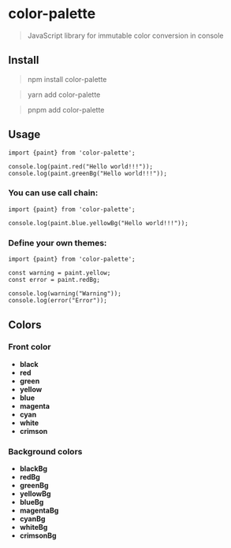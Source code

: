 # color-palette

>JavaScript library for immutable color conversion in console

## Install

> npm install color-palette

> yarn add color-palette

> pnpm add color-palette

## Usage

```
import {paint} from 'color-palette';
 
console.log(paint.red("Hello world!!!"));
console.log(paint.greenBg("Hello world!!!"));
```

### You can use call chain:

```
import {paint} from 'color-palette';

console.log(paint.blue.yellowBg("Hello world!!!"));
```

### Define your own themes:



```
import {paint} from 'color-palette';

const warning = paint.yellow;
const error = paint.redBg;

console.log(warning("Warning"));
console.log(error("Error"));
``` 

## Colors

### Front color

- **black**
- **red**
- **green**
- **yellow**
- **blue**
- **magenta**
- **cyan**
- **white**
- **crimson**

### Background colors

- **blackBg**
- **redBg**
- **greenBg**
- **yellowBg**
- **blueBg**
- **magentaBg**
- **cyanBg**
- **whiteBg**
- **crimsonBg**